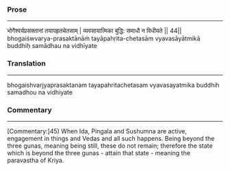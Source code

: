 ### Prose 
 --- 
भोगैश्वर्यप्रसक्तानां तयापहृतचेतसाम् |
व्यवसायात्मिका बुद्धि: समाधौ न विधीयते || 44||
bhogaiśwvarya-prasaktānāṁ tayāpahṛita-chetasām
vyavasāyātmikā buddhiḥ samādhau na vidhīyate

### Translation 
 --- 
bhogaishvarjyaprasaktanam tayapahritachetasam vyavasayatmika buddhih samadhou na vidhiyate

### Commentary 
 --- 
[Commentary:]45) When Ida, Pingala and Sushumna are active, engagement in things and Vedas and all such happens. Being beyond the three gunas, meaning being still, these do not remain; therefore the state which is beyond the three gunas - attain that state - meaning the paravastha of Kriya.